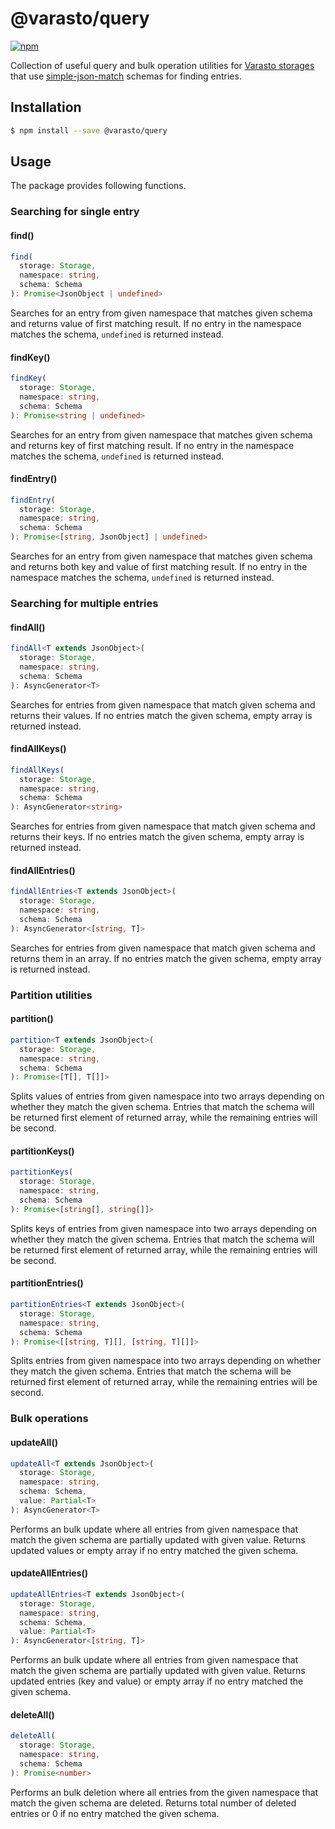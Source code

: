 # @varasto/query

[![npm][npm-image]][npm-url]

Collection of useful query and bulk operation utilities for [Varasto storages]
that use [simple-json-match] schemas for finding entries.

[npm-image]: https://img.shields.io/npm/v/@varasto/query.svg
[npm-url]: https://npmjs.org/package/@varasto/query
[varasto storages]: https://www.npmjs.com/package/@varasto/storage
[simple-json-match]: https://www.npmjs.com/package/simple-json-match

## Installation

```sh
$ npm install --save @varasto/query
```

## Usage

The package provides following functions.

### Searching for single entry

#### find()

```TypeScript
find(
  storage: Storage,
  namespace: string,
  schema: Schema
): Promise<JsonObject | undefined>
```

Searches for an entry from given namespace that matches given schema and
returns value of first matching result. If no entry in the namespace matches
the schema, `undefined` is returned instead.

#### findKey()

```TypeScript
findKey(
  storage: Storage,
  namespace: string,
  schema: Schema
): Promise<string | undefined>
```

Searches for an entry from given namespace that matches given schema and
returns key of first matching result. If no entry in the namespace matches
the schema, `undefined` is returned instead.

#### findEntry()

```TypeScript
findEntry(
  storage: Storage,
  namespace: string,
  schema: Schema
): Promise<[string, JsonObject] | undefined>
```

Searches for an entry from given namespace that matches given schema and
returns both key and value of first matching result. If no entry in the
namespace matches the schema, `undefined` is returned instead.

### Searching for multiple entries

#### findAll()

```TypeScript
findAll<T extends JsonObject>(
  storage: Storage,
  namespace: string,
  schema: Schema
): AsyncGenerator<T>
```

Searches for entries from given namespace that match given schema and returns
their values. If no entries match the given schema, empty array is returned
instead.

#### findAllKeys()

```TypeScript
findAllKeys(
  storage: Storage,
  namespace: string,
  schema: Schema
): AsyncGenerator<string>
```

Searches for entries from given namespace that match given schema and returns
their keys. If no entries match the given schema, empty array is returned
instead.

#### findAllEntries()

```TypeScript
findAllEntries<T extends JsonObject>(
  storage: Storage,
  namespace: string,
  schema: Schema
): AsyncGenerator<[string, T]>
```

Searches for entries from given namespace that match given schema and returns
them in an array. If no entries match the given schema, empty array is returned
instead.

### Partition utilities

#### partition()

```TypeScript
partition<T extends JsonObject>(
  storage: Storage,
  namespace: string,
  schema: Schema
): Promise<[T[], T[]]>
```

Splits values of entries from given namespace into two arrays depending on
whether they match the given schema. Entries that match the schema will be
returned first element of returned array, while the remaining entries will
be second.

#### partitionKeys()

```TypeScript
partitionKeys(
  storage: Storage,
  namespace: string,
  schema: Schema
): Promise<[string[], string[]]>
```

Splits keys of entries from given namespace into two arrays depending on
whether they match the given schema. Entries that match the schema will be
returned first element of returned array, while the remaining entries will
be second.

#### partitionEntries()

```TypeScript
partitionEntries<T extends JsonObject>(
  storage: Storage,
  namespace: string,
  schema: Schema
): Promise<[[string, T][], [string, T][]]>
```

Splits entries from given namespace into two arrays depending on whether they
match the given schema. Entries that match the schema will be returned first
element of returned array, while the remaining entries will be second.

### Bulk operations

#### updateAll()

```TypeScript
updateAll<T extends JsonObject>(
  storage: Storage,
  namespace: string,
  schema: Schema,
  value: Partial<T>
): AsyncGenerator<T>
```

Performs an bulk update where all entries from given namespace that match the
given schema are partially updated with given value. Returns updated values or
empty array if no entry matched the given schema.

#### updateAllEntries()

```TypeScript
updateAllEntries<T extends JsonObject>(
  storage: Storage,
  namespace: string,
  schema: Schema,
  value: Partial<T>
): AsyncGenerator<[string, T]>
```

Performs an bulk update where all entries from given namespace that match the
given schema are partially updated with given value. Returns updated entries
(key and value) or empty array if no entry matched the given schema.

#### deleteAll()

```TypeScript
deleteAll(
  storage: Storage,
  namespace: string,
  schema: Schema
): Promise<number>
```

Performs an bulk deletion where all entries from the given namespace that match
the given schema are deleted. Returns total number of deleted entries or 0 if
no entry matched the given schema.
